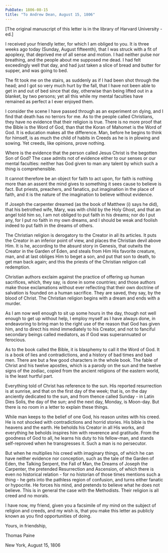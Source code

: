 ```yaml
---
PubDate: 1806-08-15
title: "To Andrew Dean, August 15, 1806"
---
```


   [The original manuscript of this letter is in the library of Harvard
   University - ed.]

   I received your friendly letter, for which I am obliged to you. It is
   three weeks ago today (Sunday, August fifteenth), that I was struck with a
   fit of apoplexy, that deprived me of all sense and motion. I had neither
   pulse nor breathing, and the people about me supposed me dead. I had felt
   exceedingly well that day, and had just taken a slice of bread and butter
   for supper, and was going to bed.

   The fit took me on the stairs, as suddenly as if I had been shot through
   the head; and I got so very much hurt by the fall, that I have not been
   able to get in and out of bed since that day, otherwise than being lifted
   out in a blanket, by two persons; yet all this while my mental faculties
   have remained as perfect a I ever enjoyed them.

   I consider the scene I have passed through as an experiment on dying, and
   I find that death has no terrors for me. As to the people called
   Christians, they have no evidence that their religion is true. There is no
   more proof that the Bible is the Word of God, than that the Koran of
   Mahomet is the Word of God. It is education makes all the difference. Man,
   before he begins to think for himself, is as much the child of habits in
   Creeds as he is in plowing and sowing. Yet creeds, like opinions, prove
   nothing.

   Where is the evidence that the person called Jesus Christ is the begotten
   Son of God? The case admits not of evidence either to our senses or our
   mental faculties: neither has God given to man any talent by which such a
   thing is comprehensible.

   It cannot therefore be an object for faith to act upon, for faith is
   nothing more than an assent the mind gives to something it sees cause to
   believe is fact. But priests, preachers, and fanatics, put imagination in
   the place of
   faith, and it is the nature of the imagination to believe without
   evidence.

   If Joseph the carpenter dreamed (as the book of Matthew (i) says he did),
   that his betrothed wife, Mary, was with child by the Holy Ghost, and that
   an angel told him so, I am not obliged to put faith in his dreams; nor do
   I put any, for I put no faith in my own dreams, and I should be weak and
   foolish indeed to put faith in the dreams of others.

   The Christian religion is derogatory to the Creator in all its articles.
   It puts the Creator in an inferior point of view, and places the Christian
   devil above Him. It is he, according to the absurd story in Genesis, that
   outwits the Creator in the Garden of Eden, and steals from Him His
   favorite creature, man, and at last obliges Him to beget a son, and put
   that son to death, to get man back again; and this the priests of the
   Christian religion call redemption.

   Christian authors exclaim against the practice of offering up human
   sacrifices, which, they say, is done in some countries; and those authors
   make those exclamations without ever reflecting that their own doctrine of
   salvation is founded on a human sacrifice. They are saved, they say, by
   the blood of Christ. The Christian religion begins with a dream and ends
   with a murder.

   As I am now well enough to sit up some hours in the day, though not well
   enough to get up without help, I employ myself as I have always done, in
   endeavoring to bring man to the right use of the reason that God has given
   him, and to direct his mind immediately to his Creator, and not to
   fanciful secondary beings called mediators, as if God was superannuated or
   ferocious.

   As to the book called the Bible, it is blasphemy to call it the Word of
   God. It is a book of lies and contradictions, and a history of bad times
   and bad men. There are but a few good characters in the whole book. The
   fable of Christ and his twelve apostles, which is a parody on the sun and
   the twelve signs of the zodiac, copied from the ancient religions of the
   eastern world, is the least hurtful part.

   Everything told of Christ has reference to the sun. His reported
   resurrection is at sunrise, and that on the first day of the week; that
   is, on the day anciently dedicated to the sun, and from thence called
   Sunday - in Latin Dies Solis, the day of the sun; and the next day,
   Monday, is Moon-day. But there is no room in a letter to explain these
   things.

   While man keeps to the belief of one God, his reason unites with his
   creed. He is not shocked with contradictions and horrid stories. His bible
   is the heavens and the earth. He beholds his Creator in all His works, and
   everything he beholds inspires him with reverence and gratitude. From the
   goodness of God to all, he learns his duty to his fellow-man, and stands
   self-reproved when he transgresses it. Such a man is no persecutor.

   But when he multiplies his creed with imaginary things, of which he can
   have neither evidence nor conception, such as the tale of the Garden of
   Eden, the Talking Serpent, the Fall of Man, the Dreams of Joseph the
   Carpenter, the
   pretended Resurrection and Ascension, of which there is even no historical
   relation - for no historian of those times mentions such a thing - he gets
   into the pathless region of confusion, and turns either fanatic or
   hypocrite. He forces his mind, and pretends to believe what he does not
   believe. This is in general the case with the Methodists. Their religion
   is
   all creed and no morals.

   I have now, my friend, given you a facsimile of my mind on the subject of
   religion and creeds, and my wish is, that you make this letter as publicly
   known as you find opportunities of doing.

   Yours, in friendship,

   Thomas Paine

   New York, August 15, 1806


